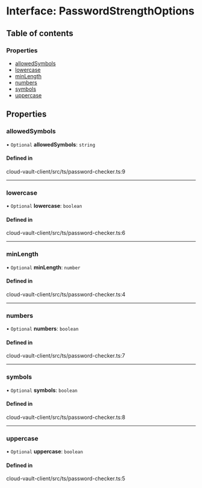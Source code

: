 # Interface: PasswordStrengthOptions

## Table of contents

### Properties

- [allowedSymbols](PasswordStrengthOptions.md#allowedsymbols)
- [lowercase](PasswordStrengthOptions.md#lowercase)
- [minLength](PasswordStrengthOptions.md#minlength)
- [numbers](PasswordStrengthOptions.md#numbers)
- [symbols](PasswordStrengthOptions.md#symbols)
- [uppercase](PasswordStrengthOptions.md#uppercase)

## Properties

### allowedSymbols

• `Optional` **allowedSymbols**: `string`

#### Defined in

cloud-vault-client/src/ts/password-checker.ts:9

___

### lowercase

• `Optional` **lowercase**: `boolean`

#### Defined in

cloud-vault-client/src/ts/password-checker.ts:6

___

### minLength

• `Optional` **minLength**: `number`

#### Defined in

cloud-vault-client/src/ts/password-checker.ts:4

___

### numbers

• `Optional` **numbers**: `boolean`

#### Defined in

cloud-vault-client/src/ts/password-checker.ts:7

___

### symbols

• `Optional` **symbols**: `boolean`

#### Defined in

cloud-vault-client/src/ts/password-checker.ts:8

___

### uppercase

• `Optional` **uppercase**: `boolean`

#### Defined in

cloud-vault-client/src/ts/password-checker.ts:5
